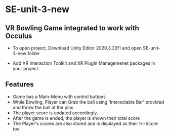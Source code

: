 # SE-unit-3-new

## VR Bowling Game integrated to work with Occulus


- To open project, Download Unity Editor 2020.3.33f1 and open SE-unit-3-new folder

- Add XR Interaction Toolkit and XR Plugin Managemenet packages in your project.

## Features
- Game has a Main-Menu with control buttons
- While Bowling, Player can Grab the ball using 'Interactable Bar' provided and throw the ball at the pins
- The player score is updated accordingly.
- After the game is ended, the player is shown their total score
- The Player's scores are also stored and is displayed as their Hi-Score too
